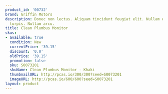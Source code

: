 ```yaml
---
product_id: '00732'
brand: Griffin Motors
description: Donec non lectus. Aliquam tincidunt feugiat elit. Nullam ornare. Ut vitae
  turpis. Nullam arcu.
title: Clean Plumbus Monitor
skus:
- available: true
  condition: New
  currentPrice: '39.15'
  discount: '0.0'
  oldPrice: '39.15'
  promotion: false
  sku: S0073201
  skuName: Clean Plumbus Monitor - Khaki
  thumbnailURL: http://pcas.io/300/300?seed=S0073201
  imageURL: http://pcas.io/600/600?seed=S0073201
layout: product
---
```

